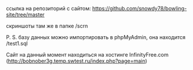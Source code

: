 ссылка на репозиторий с сайтом: https://github.com/snowdy78/bowling-site/tree/master

скриншоты там же в папке /scrn

P. S. базу данных можно импортировать в phpMyAdmin, она находится /test1.sql 

Сайт на данный момент находиться на хостинге InfinityFree.com (http://bobnober3g.temp.swtest.ru/index.php?page=main)
